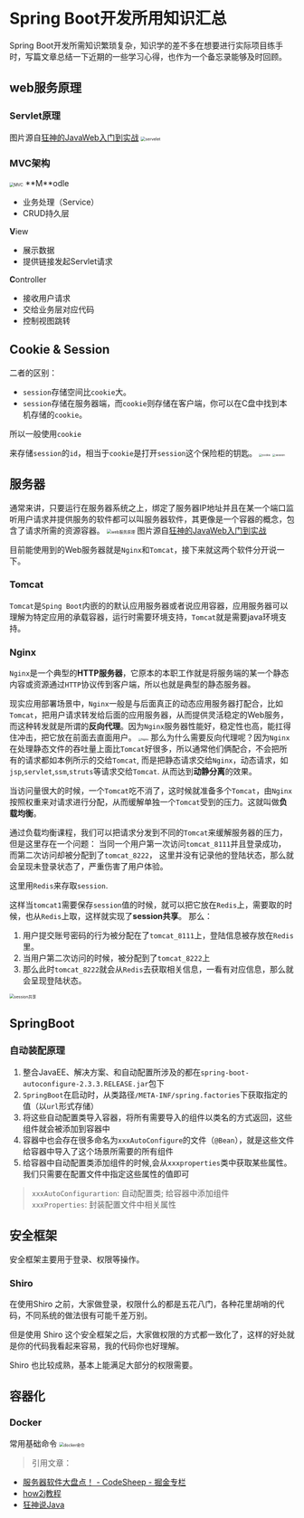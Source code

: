 # Spring Boot开发所用知识汇总
Spring Boot开发所需知识繁琐复杂，知识学的差不多在想要进行实际项目练手时，写篇文章总结一下近期的一些学习心得，也作为一个备忘录能够及时回顾。
## web服务原理
### Servlet原理
图片源自[狂神的JavaWeb入门到实战](https://www.bilibili.com/video/BV12J411M7Sj?p=9)
<img src="https://gitee.com/wtychn/ImageBed/raw/master/img/20200803165223.png" alt="servelet" style="zoom:50%;" />

### MVC架构
<img src="https://gitee.com/wtychn/ImageBed/raw/master/img/20200904160121.png" alt="MVC" style="zoom:50%;" />
**M**odle

- 业务处理（Service）
- CRUD持久层  
  

**V**iew
- 展示数据
- 提供链接发起Servlet请求
  

**C**ontroller

- 接收用户请求
- 交给业务层对应代码
- 控制视图跳转

## Cookie & Session
二者的区别：
- `session`存储空间比`cookie`大。
- `session`存储在服务器端，而`cookie`则存储在客户端，你可以在C盘中找到本机存储的`cookie`。

所以一般使用`cookie`

来存储`session`的`id`，相当于`cookie`是打开`session`这个保险柜的钥匙。
<img src="https://gitee.com/wtychn/ImageBed/raw/master/img/20200825232221.png" alt="cookie" style="zoom: 33%;" />
<img src="https://gitee.com/wtychn/ImageBed/raw/master/img/20200825233220.png" alt="session" style="zoom: 33%;" />

## 服务器
通常来讲，只要运行在服务器系统之上，绑定了服务器IP地址并且在某一个端口监听用户请求并提供服务的软件都可以叫服务器软件，其更像是一个容器的概念，包含了请求所需的资源容器。
<img src="https://gitee.com/wtychn/ImageBed/raw/master/img/20200803165636.png" alt="web服务原理" style="zoom: 50%;" />
图片源自[狂神的JavaWeb入门到实战](https://www.bilibili.com/video/BV12J411M7Sj?p=9)

目前能使用到的Web服务器就是`Nginx`和`Tomcat`，接下来就这两个软件分开说一下。
### Tomcat
`Tomcat`是`Sping Boot`内嵌的的默认应用服务器或者说应用容器，应用服务器可以理解为特定应用的承载容器，运行时需要环境支持，`Tomcat`就是需要java环境支持。
### Nginx
`Nginx`是一个典型的**HTTP服务器**，它原本的本职工作就是将服务端的某一个静态内容或资源通过`HTTP`协议传到客户端，所以也就是典型的静态服务器。

现实应用部署场景中，`Nginx`一般是与后面真正的动态应用服务器打配合，比如`Tomcat`，把用户请求转发给后面的应用服务器，从而提供灵活稳定的Web服务，而这种转发就是所谓的**反向代理**。因为`Nginx`服务器性能好，稳定性也高，能扛得住冲击，把它放在前面去直面用户。
<img src="https://gitee.com/wtychn/ImageBed/raw/master/img/Nginx.jpg" alt="Nginx" style="zoom: 33%;" />
那么为什么需要反向代理呢？因为`Nginx`在处理静态文件的吞吐量上面比`Tomcat`好很多，所以通常他们俩配合，不会把所有的请求都如本例所示的交给`Tomcat`, 而是把静态请求交给`Nginx`，动态请求，如`jsp`,`servlet`,`ssm`,`struts`等请求交给`Tomcat`. 从而达到**动静分离**的效果。

当访问量很大的时候，一个`Tomcat`吃不消了，这时候就准备多个`Tomcat`，由`Nginx`按照权重来对请求进行分配，从而缓解单独一个`Tomcat`受到的压力。这就叫做**负载均衡**。

通过负载均衡课程，我们可以把请求分发到不同的`Tomcat`来缓解服务器的压力，但是这里存在一个问题： 当同一个用户第一次访问`tomcat_8111`并且登录成功， 而第二次访问却被分配到了`tomcat_8222`， 这里并没有记录他的登陆状态，那么就会呈现未登录状态了，严重伤害了用户体验。

这里用`Redis`来存取`session`.

这样当`tomcat1`需要保存`session`值的时候，就可以把它放在`Redis`上，需要取的时候，也从`Redis`上取，这样就实现了**session共享**。
那么：
1. 用户提交账号密码的行为被分配在了`tomcat_8111`上，登陆信息被存放在`Redis`里。
2. 当用户第二次访问的时候，被分配到了`tomcat_8222`上
3. 那么此时`tomcat_8222`就会从`Redis`去获取相关信息，一看有对应信息，那么就会呈现登陆状态。
<img src="https://gitee.com/wtychn/ImageBed/raw/master/img/6660.png" alt="session共享" style="zoom:50%;" />

## SpringBoot
### 自动装配原理
1. 整合JavaEE、解决方案、和自动配置所涉及的都在`spring-boot-autoconfigure-2.3.3.RELEASE.jar`包下   
2. `SpringBoot`在启动时，从类路径`/META-INF/spring.factories`下获取指定的值（以`url`形式存储）
3. 将这些自动配置类导入容器，将所有需要导入的组件以类名的方式返回，这些组件就会被添加到容器中
4. 容器中也会存在很多命名为`xxxAutoConfigure`的文件（`@Bean`），就是这些文件给容器中导入了这个场景所需要的所有组件
5. 给容器中自动配置类添加组件的时候,会从`xxxproperties`类中获取某些属性。我们只需要在配置文件中指定这些属性的值即可

>`xxxAutoConfigurartion`: 自动配置类; 给容器中添加组件  
`xxxProperties`: 封装配置文件中相关属性
## 安全框架
安全框架主要用于登录、权限等操作。
### Shiro
在使用Shiro 之前，大家做登录，权限什么的都是五花八门，各种花里胡哨的代码，不同系统的做法很有可能千差万别。

但是使用 Shiro 这个安全框架之后，大家做权限的方式都一致化了，这样的好处就是你的代码我看起来容易，我的代码你也好理解。

Shiro 也比较成熟，基本上能满足大部分的权限需要。

## 容器化
### Docker
常用基础命令
<img src="https://gitee.com/wtychn/ImageBed/raw/master/img/20200929100309.png" alt="docker命令" style="zoom:50%;" />

>引用文章：
- [服务器软件大盘点！ - CodeSheep - 掘金专栏](https://juejin.im/post/5e8409f9f265da47f144a07a#heading-12)
- [how2j教程](https://how2j.cn/)
- [狂神说Java](https://space.bilibili.com/95256449/channel/detail?cid=146244)